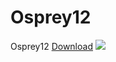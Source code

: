 # Osprey12
Osprey12
<a href="https://mega.nz/#!qeAT3KxY!tMYrFOwZSuICYzxVow2wVHh7QPcECIaipz0Wsln0eoc">Download</a>
<img src="https://preview.ibb.co/iMVKf0/IMG-4369.png">
